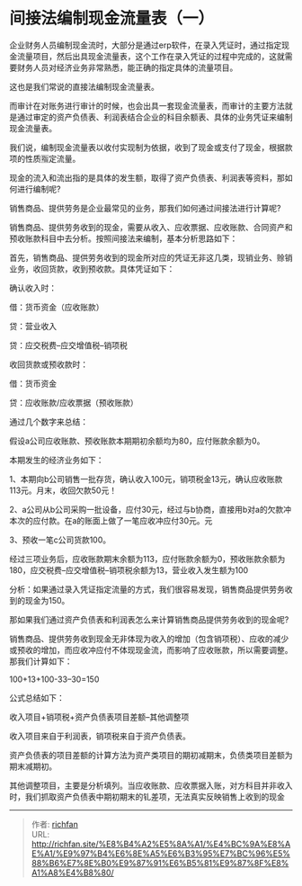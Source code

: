 # 间接法编制现金流量表（一）

企业财务人员编制现金流时，大部分是通过erp软件，在录入凭证时，通过指定现金流量项目，然后出具现金流量表，这个工作在录入凭证的过程中完成的，这就需要财务人员对经济业务非常熟悉，能正确的指定具体的流量项目。

这也是我们常说的直接法编制现金流量表。



而审计在对账务进行审计的时候，也会出具一套现金流量表，而审计的主要方法就是通过审定的资产负债表、利润表结合企业的科目余额表、具体的业务凭证来编制现金流量表。



我们说，编制现金流量表以收付实现制为依据，收到了现金或支付了现金，根据款项的性质🈯定流量。



现金的流入和流出指的是具体的发生额，取得了资产负债表、利润表等资料，那如何进行编制呢?



销售商品、提供劳务是企业最常见的业务，那我们如何通过间接法进行计算呢?



销售商品、提供劳务收到的现金，需要从收入、应收票据、应收账款、合同资产和预收账款科目中去分析。按照间接法来编制，基本分析思路如下：

首先，销售商品、提供劳务收到的现金所对应的凭证无非这几类，现销业务、赊销业务，收回货款，收到预收款。具体凭证如下：



确认收入时：

借：货币资金（应收账款）

贷：营业收入

贷：应交税费–应交增值税–销项税



收回货款或预收款时：

借：货币资金

贷：应收账款/应收票据（预收账款）



通过几个数字来总结：



假设a公司应收账款、预收账款本期期初余额均为80，应付账款余额为0。



本期发生的经济业务如下：



1、本期向b公司销售一批存货，确认收入100元，销项税金13元，确认应收账款113元。月末，收回欠款50元！

2、a公司从b公司采购一批设备，应付30元，经过与b协商，直接用b对a的欠款冲本次的应付款。在a的账面上做了一笔应收冲应付30元。元

3、预收一笔c公司货款100。



经过三项业务后，应收账款期末余额为113，应付账款余额为0，预收账款余额为180，应交税费–应交增值税–销项税余额为13，营业收入发生额为100



分析：如果通过录入凭证指定流量的方式，我们很容易发现，销售商品提供劳务收到的现金为150。



那如果我们通过资产负债表和利润表怎么来计算销售商品提供劳务收到的现金呢?



销售商品、提供劳务收到现金无非体现为收入的增加（包含销项税）、应收的减少或预收的增加，而应收冲应付不体现现金流，而影响了应收账款，所以需要调整。那我们计算如下：

100+13+100-33–30=150



公式总结如下：



收入项目+销项税+资产负债表项目差额–其他调整项



收入项目来自于利润表，销项税来自于资产负债表。



资产负债表的项目差额的计算方法为资产类项目的期初减期末，负债类项目差额为期末减期初。

其他调整项目，主要是分析填列。当应收账款、应收票据入账，对方科目并非收入时，我们抓取资产负债表中期初期末的钆差项，无法真实反映销售上收到的现金

---

> 作者: [richfan](https://richfan.site/)  
> URL: http://richfan.site/%E8%B4%A2%E5%8A%A1/%E4%BC%9A%E8%AE%A1/%E9%97%B4%E6%8E%A5%E6%B3%95%E7%BC%96%E5%88%B6%E7%8E%B0%E9%87%91%E6%B5%81%E9%87%8F%E8%A1%A8%E4%B8%80/  

